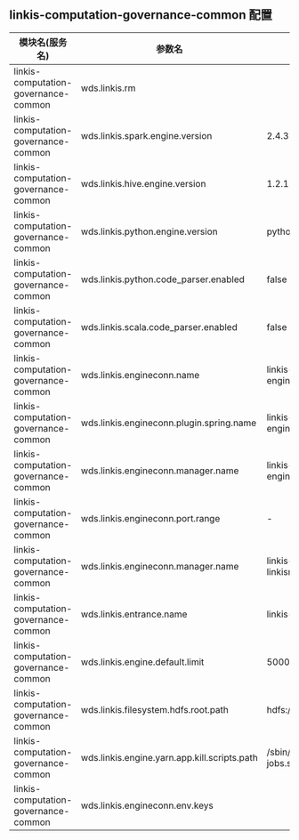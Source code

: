 ## linkis-computation-governance-common  配置


| 模块名(服务名) | 参数名 | 默认值 | 描述 |
| -------- | -------- | ----- |----- | 
|linkis-computation-governance-common|wds.linkis.rm| | wds.linkis.rm |
|linkis-computation-governance-common|wds.linkis.spark.engine.version|2.4.3 |spark.engine.version|
|linkis-computation-governance-common|wds.linkis.hive.engine.version| 1.2.1 |hive.engine.version|
|linkis-computation-governance-common|wds.linkis.python.engine.version|python2 | python.engine.version  |
|linkis-computation-governance-common|wds.linkis.python.code_parser.enabled| false |python.code_parser.enabled|
|linkis-computation-governance-common|wds.linkis.scala.code_parser.enabled| false | scala.code_parser.enabled  |
|linkis-computation-governance-common|wds.linkis.engineconn.name| linkis-cg-engineconn  | engineconn.name |
|linkis-computation-governance-common|wds.linkis.engineconn.plugin.spring.name| linkis-cg-engineplugin |engineconn.plugin.spring.name|
|linkis-computation-governance-common|wds.linkis.engineconn.manager.name|linkis-cg-engineconnmanager   | engineconn.manager.name |
|linkis-computation-governance-common|wds.linkis.engineconn.port.range| - |engineconn.port.range|
|linkis-computation-governance-common|wds.linkis.engineconn.manager.name| linkis-cg-linkismanager |engineconn.manager.name|
|linkis-computation-governance-common|wds.linkis.entrance.name|linkis-cg-entrance| linkis.entrance.name|
|linkis-computation-governance-common|wds.linkis.engine.default.limit| 5000 |engine.default.limit|
|linkis-computation-governance-common|wds.linkis.filesystem.hdfs.root.path| hdfs:///tmp/linkis/  | filesystem.hdfs.root.path  |
|linkis-computation-governance-common|wds.linkis.engine.yarn.app.kill.scripts.path| /sbin/kill-yarn-jobs.sh |engine.yarn.app.kill.scripts.path|
|linkis-computation-governance-common|wds.linkis.engineconn.env.keys|   | engineconn.env.keys  |




